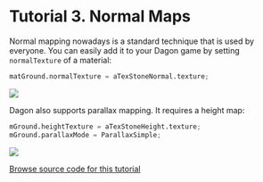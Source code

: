 # Tutorial 3. Normal Maps

Normal mapping nowadays is a standard technique that is used by everyone. You can easily add it to your Dagon game by setting `normalTexture` of a material:
```d
matGround.normalTexture = aTexStoneNormal.texture;
```
![](https://www.dropbox.com/s/mgu32rcl4qwcxjs/normalmap.jpg?raw=1)

Dagon also supports parallax mapping. It requires a height map:
```d
mGround.heightTexture = aTexStoneHeight.texture;
mGround.parallaxMode = ParallaxSimple;
```
![](https://www.dropbox.com/s/fn0amtqqduyabpb/parallax.jpg?raw=1)

[Browse source code for this tutorial](https://github.com/gecko0307/dagon-tutorials/tree/master/tutorial3)
